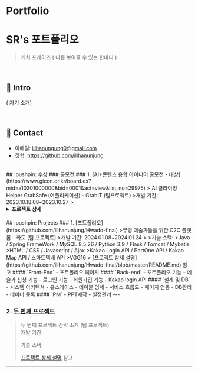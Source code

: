 # Portfolio
#  SR's 포트폴리오
>캐치 프레이즈 ( 나를 보여줄 수 있는 한마디 )

</br>

## :pushpin: Intro
( 자기 소개)

</br>

## :pushpin: Contact
- 이메일: illhanungung0@gmail.com
- 깃헙: https://github.com/illhanunjung


</br>
## :pushpin: 수상
### 공모전
### 1. [AI+콘텐츠 융합 아이디어 공모전 - 대상](https://www.gicon.or.kr/board.es?mid=a10201000000&bid=0001&act=view&list_no=29975)  
> AI 클라이밍 Helper GrabSafe (어플리케이션) - GrabIT (팀프로젝트)
>개발 기간: 2023.10.18.08~2023.10.27
>

<details>
<summary><b>프로젝트 상세</b></summary>
<div markdown="1">

</div>
</details>

</br>
## :pushpin: Projects
### 1. [포트폴리오](https://github.com/illhanunjung/Hwado-final)
>무명 예술가들을 위한 C2C 플랫폼 - 화도 (팀 프로젝트)  
>개발 기간: 2024.01.08~2024.01.24
>  
>기술 스택:
>Java / Spring FrameWork / MySQL 8.5.26 / Python 3.9 / Flask / Tomcat / Mybatis  
>HTML / CSS / Javascript / Ajax  
>Kakao Login API / PortOne API / Kakao Map API / 스마트택배 API  
>VGG16  
> [프로젝트 상세 설명](https://github.com/illhanunjung/Hwado-final/blob/master/README.md) 참고  
#### `Front-End`
 - 포트폴리오 페이지
#### `Back-end`
 - 포트폴리오 기능 
 - 예술가 신청 기능
 - 로그인 기능
 - 회원가입 기능
 - Kakao login API
  #### `설계 및 DB`
 - 시스템 아키텍쳐 
 - 유스케이스
 - 테이블 명세
 - 서비스 흐름도
 - 페이지 연동
 - DB관리
 - 데이터 등록
   #### `PM`
 - PPT제작
 - 일정관리
---

### 2. [두 번째 프로젝트](https://github.com/JungHyung2/gitio.io)
>두 번째 프로젝트 간략 소개  (팀 프로젝트)  
>개발 기간: 
>  
>기술 스택:  
>  
>[프로젝트 상세 설명]() 참고

---

